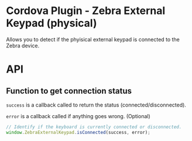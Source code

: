# Cordova Plugin - Zebra External Keypad (physical)

Allows you to detect if the phyisical external keypad is connected to the Zebra device.

# API

## Function to get connection status

`success` is a callback called to return the status (connected/disconnected).

`error` is a callback called if anything goes wrong. (Optional)

```js
// Identify if the keyboard is currently connected or disconnected.
window.ZebraExternalKeypad.isConnected(success, error);
